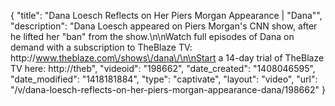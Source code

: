{
    "title": "Dana Loesch Reflects on Her Piers Morgan Appearance | \"Dana\"",
    "description": "Dana Loesch appeared on Piers Morgan's CNN show, after he lifted her \"ban\" from the show.\n\nWatch full episodes of Dana on demand with a subscription to TheBlaze TV: http:\/\/www.theblaze.com\/shows\/dana\/\n\nStart a 14-day trial of TheBlaze TV here: http:\/\/theb",
    "videoid": "198662",
    "date_created": "1408046595",
    "date_modified": "1418181884",
    "type": "captivate",
    "layout": "video",
    "url": "\/v\/dana-loesch-reflects-on-her-piers-morgan-appearance-dana\/198662"
}